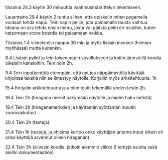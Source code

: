tiistaina 24.3 käytin 30 minuuttia vaatimusmäärittelyn tekemiseen. 

Lauantaina 29.4 käytin 2 tuntia siihen, että opiskelin miten pygamella voidaan tehdä nappi. Tein napin peliin, jota painamalla tausta vaihtuu. Ideana on siis tehdä ensin menu, josta voi päästä pelin eri osioihin, kuten katsomaan score boardia tai pelaamaan vaikka. 

Tiistaina 1.4 viimeistelin nappia 30 min ja myös lisäsin invoken (hieman myöhässä) mutta kuitenkin. 

8.4 Lisäsin pylint ja tein toisen napin sovellukseen ja koitin järjestellä koodia oikeisiin kansioihin. Tein noin 2h.

9.4 Tein inputkenttää eteenpäin, että nyt jos näppäimistöllä käyttäjä kirjoittaa tekstiä niin se ilmestyy näytölle. Korjailin myös arkkitehtuuria. 1h

15.4 Korjailin arkkitehtuuria ja aloitin testit tekemällä yhden testin 2h.

18.4 Tein 2h (hiragana merkit näkymään näytölle ja niiden haku netistä)

19.4 Tein 2h (hiraganamerkkien ja käyttämän syöttämän inputin vuorovaikutus)

20.4 Tein 2h (testejä)

21.4 Tein 1h (testejä, ja ohjelma kertoo onko käyttäjän antama input oikein eli onko käyttäjä arvannut oikein hiraganan)

22.4 Tein 3h (siivosin koodia, jatkoin aiemmin viikko 6 tehtyjä asioita sekä aloitin dokumentaation)

